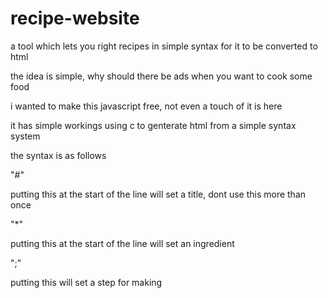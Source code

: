 # recipe-website
a tool which lets you right recipes in simple syntax for it to be converted to html

the idea is simple, why should there be ads when you want to cook some food

i wanted to make this javascript free, not even a touch of it is here

it has simple workings using c to genterate html from a simple syntax system

the syntax is as follows

"#" 

putting this at the start of the line will set a title, dont use this more than once

"*"

putting this at the start of the line will set an ingredient

";" 

putting this will set a step for making
